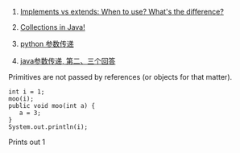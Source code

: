 1. [Implements vs extends: When to use? What's the difference?](https://stackoverflow.com/questions/10839131/implements-vs-extends-when-to-use-whats-the-difference)

2. [Collections in Java!](https://github.com/xueyaohuang/Leetcode-practice/blob/master/Data%20Structures%20and%20Algorithms/javaCollections.png)

3. [python 参数传递](https://www.cnblogs.com/zhijun/p/6559983.html)

4. [java参数传递, 第二、三个回答](https://stackoverflow.com/questions/40480/is-java-pass-by-reference-or-pass-by-value)  

Primitives are not passed by references (or objects for that matter).
```
int i = 1;
moo(i);
public void moo(int a) {
   a = 3;
}
System.out.println(i);
```
Prints out 1
